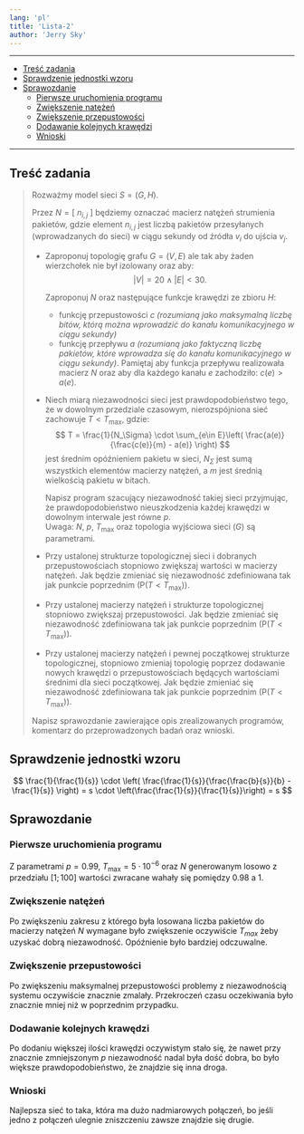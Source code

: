 ```yaml
---
lang: 'pl'
title: 'Lista-2'
author: 'Jerry Sky'
---
```


---

- [Treść zadania](#treść-zadania)
- [Sprawdzenie jednostki wzoru](#sprawdzenie-jednostki-wzoru)
- [Sprawozdanie](#sprawozdanie)
    - [Pierwsze uruchomienia programu](#pierwsze-uruchomienia-programu)
    - [Zwiększenie natężeń](#zwiększenie-natężeń)
    - [Zwiększenie przepustowości](#zwiększenie-przepustowości)
    - [Dodawanie kolejnych krawędzi](#dodawanie-kolejnych-krawędzi)
    - [Wnioski](#wnioski)

---

## Treść zadania

> Rozważmy model sieci $S = (G,H)$.
>
> Przez $N=[~n_{i,j}~]$ będziemy oznaczać macierz natężeń strumienia pakietów, gdzie element $n_{i,j}$ jest liczbą pakietów przesyłanych (wprowadzanych do sieci) w ciągu sekundy od źródła $v_i$ do ujścia $v_j$.
>
> - Zaproponuj topologię grafu $G = (V,E)$ ale tak aby żaden wierzchołek nie był izolowany oraz aby:
>   $$
>   |V| = 20 \land |E| < 30.
>   $$
>
>   Zaproponuj $N$ oraz następujące funkcje krawędzi ze zbioru $H$:
>   - funkcję przepustowości $c$ *(rozumianą jako maksymalną liczbę bitów, którą można wprowadzić do kanału komunikacyjnego w ciągu sekundy)*
>   - funkcję przepływu $a$ *(rozumianą jako faktyczną liczbę pakietów, które wprowadza się do kanału komunikacyjnego w ciągu sekundy)*. Pamiętaj aby funkcja przepływu realizowała macierz $N$ oraz aby dla każdego kanału $e$ zachodziło: $c(e) > a(e)$.
>
> - Niech miarą niezawodności sieci jest prawdopodobieństwo tego, że w dowolnym przedziale czasowym, nierozspójniona sieć zachowuje $T < T_{\max}$, gdzie:
>   $$
>   T = \frac{1}{N_\Sigma} \cdot \sum_{e\in E}\left( \frac{a(e)}{\frac{c(e)}{m} - a(e)} \right)
>   $$
>   jest średnim opóźnieniem pakietu w sieci, $N_\Sigma$ jest sumą wszystkich elementów macierzy natężeń, a $m$ jest średnią wielkością pakietu w bitach.
>
>   Napisz program szacujący niezawodność takiej sieci przyjmując, że prawdopodobieństwo nieuszkodzenia każdej krawędzi w dowolnym interwale jest równe $p$.\
>   Uwaga: $N$, $p$, $T_{\max}$ oraz topologia wyjściowa sieci ($G$) są parametrami.
>
> - Przy ustalonej strukturze topologicznej sieci i dobranych przepustowościach stopniowo zwiększaj wartości w macierzy natężeń. Jak będzie zmieniać się niezawodność zdefiniowana tak jak punkcie poprzednim ($\mathrm{P}(T < T_{\max})$).
>
> - Przy ustalonej macierzy natężeń i strukturze topologicznej stopniowo zwiększaj przepustowości. Jak będzie zmieniać się niezawodność zdefiniowana tak jak punkcie poprzednim ($\mathrm{P}(T < T_{\max})$).
>
> - Przy ustalonej macierzy natężeń i pewnej początkowej strukturze topologicznej, stopniowo zmieniaj topologię poprzez dodawanie nowych krawędzi o przepustowościach będących wartościami średnimi dla sieci początkowej. Jak będzie zmieniać się niezawodność zdefiniowana tak jak punkcie poprzednim ($\mathrm{P}(T < T_{\max})$).
>
> Napisz sprawozdanie zawierające opis zrealizowanych programów, komentarz do przeprowadzonych badań oraz wnioski.

## Sprawdzenie jednostki wzoru

$$
\frac{1}{\frac{1}{s}} \cdot \left( \frac{\frac{1}{s}}{\frac{\frac{b}{s}}{b} - \frac{1}{s}} \right) = s \cdot \left(\frac{\frac{1}{s}}{\frac{1}{s}}\right) = s
$$

## Sprawozdanie

### Pierwsze uruchomienia programu

Z parametrami $p = 0.99$, $T_{\max} = 5 \cdot 10^{-6}$ oraz $N$ generowanym losowo z przedziału $[1;100]$ wartości zwracane wahały się pomiędzy $0.98$ a $1$.

### Zwiększenie natężeń

Po zwiększeniu zakresu z którego była losowana liczba pakietów do macierzy natężeń $N$ wymagane było zwiększenie oczywiście $T_{max}$ żeby uzyskać dobrą niezawodność. Opóźnienie było bardziej odczuwalne.

### Zwiększenie przepustowości

Po zwiększeniu maksymalnej przepustowości problemy z niezawodnością systemu oczywiście znacznie zmalały. Przekroczeń czasu oczekiwania było znacznie mniej niż w poprzednim przypadku.

### Dodawanie kolejnych krawędzi

Po dodaniu większej ilości krawędzi oczywistym stało się, że nawet przy znacznie zmniejszonym $p$ niezawodność nadal była dość dobra, bo było większe prawdopodobieństwo, że znajdzie się inna droga.

### Wnioski

Najlepsza sieć to taka, która ma dużo nadmiarowych połączeń, bo jeśli jedno z połączeń ulegnie zniszczeniu zawsze znajdzie się drugie.
